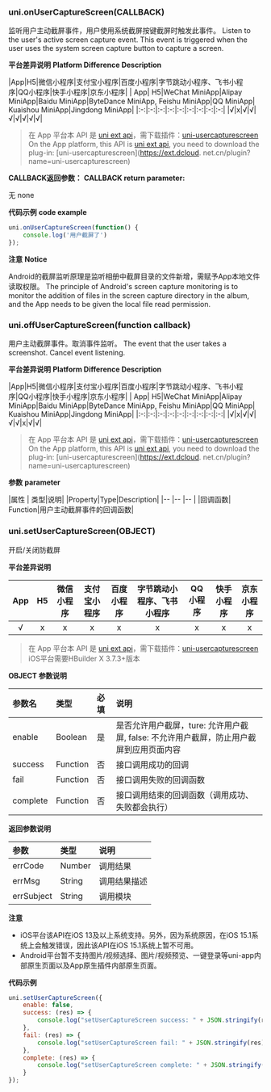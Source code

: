 ### uni.onUserCaptureScreen(CALLBACK)

监听用户主动截屏事件，用户使用系统截屏按键截屏时触发此事件。
Listen to the user's active screen capture event. This event is triggered when the user uses the system screen capture button to capture a screen.
 
**平台差异说明**
**Platform Difference Description**

|App|H5|微信小程序|支付宝小程序|百度小程序|字节跳动小程序、飞书小程序|QQ小程序|快手小程序|京东小程序|
| App| H5|WeChat MiniApp|Alipay MiniApp|Baidu MiniApp|ByteDance MiniApp, Feishu MiniApp|QQ MiniApp| Kuaishou MiniApp|Jingdong MiniApp|
|:-:|:-:|:-:|:-:|:-:|:-:|:-:|:-:|:-:|
|√|x|√|√|√|√|√|√|√|

> 在 App 平台本 API 是 [uni ext api](https://uniapp.dcloud.net.cn/api/extapi.html)，需下载插件：[uni-usercapturescreen](https://ext.dcloud.net.cn/plugin?name=uni-usercapturescreen)
> On the App platform, this API is [uni ext api](https://uniapp.dcloud.net.cn/api/extapi.html), you need to download the plug-in: [uni-usercapturescreen](https://ext.dcloud. net.cn/plugin?name=uni-usercapturescreen)

**CALLBACK返回参数：**
**CALLBACK return parameter:**

无
none

**代码示例**
**code example**

```javascript
uni.onUserCaptureScreen(function() {
    console.log('用户截屏了')
});
```

**注意**
**Notice**

Android的截屏监听原理是监听相册中截屏目录的文件新增，需赋予App本地文件读取权限。
The principle of Android's screen capture monitoring is to monitor the addition of files in the screen capture directory in the album, and the App needs to be given the local file read permission.

### uni.offUserCaptureScreen(function callback)

用户主动截屏事件。取消事件监听。
The event that the user takes a screenshot. Cancel event listening.


**平台差异说明**
**Platform Difference Description**

|App|H5|微信小程序|支付宝小程序|百度小程序|字节跳动小程序、飞书小程序|QQ小程序|快手小程序|京东小程序|
| App| H5|WeChat MiniApp|Alipay MiniApp|Baidu MiniApp|ByteDance MiniApp, Feishu MiniApp|QQ MiniApp| Kuaishou MiniApp|Jingdong MiniApp|
|:-:|:-:|:-:|:-:|:-:|:-:|:-:|:-:|:-:|
|√|x|√|√|√|√|x|√|√|

> 在 App 平台本 API 是 [uni ext api](https://uniapp.dcloud.net.cn/api/extapi.html)，需下载插件：[uni-usercapturescreen](https://ext.dcloud.net.cn/plugin?name=uni-usercapturescreen)
> On the App platform, this API is [uni ext api](https://uniapp.dcloud.net.cn/api/extapi.html), you need to download the plug-in: [uni-usercapturescreen](https://ext.dcloud. net.cn/plugin?name=uni-usercapturescreen)

**参数**
**parameter**

|属性	|	类型|说明|
|Property|Type|Description|
|--	|--	|--	|
|回调函数|	Function|用户主动截屏事件的回调函数|


### uni.setUserCaptureScreen(OBJECT)

开启/关闭防截屏


**平台差异说明**

|App|H5|微信小程序|支付宝小程序|百度小程序|字节跳动小程序、飞书小程序|QQ小程序|快手小程序|京东小程序|
|:-:|:-:|:-:|:-:|:-:|:-:|:-:|:-:|:-:|
|√|x|x|x|x|x|x|x|x|

> 在 App 平台本 API 是 [uni ext api](https://uniapp.dcloud.net.cn/api/extapi.html)，需下载插件：[uni-usercapturescreen](https://ext.dcloud.net.cn/plugin?name=uni-usercapturescreen)
> iOS平台需要HBuilder X 3.7.3+版本

**OBJECT 参数说明**

|参数名|类型|必填|说明|
|:-|:-|:-|:-|
|enable|Boolean|是|是否允许用户截屏，ture: 允许用户截屏, false: 不允许用户截屏，防止用户截屏到应用页面内容|
|success|Function|否|接口调用成功的回调|
|fail|Function|否|接口调用失败的回调函数|
|complete|Function|否|接口调用结束的回调函数（调用成功、失败都会执行）|

**返回参数说明**

|参数|类型|说明|
|:-|:-|:-|
|errCode|Number|调用结果|
|errMsg|String|调用结果描述|
|errSubject|String|调用模块|

**注意**

+ iOS平台该API在iOS 13及以上系统支持。另外，因为系统原因，在iOS 15.1系统上会触发错误，因此该API在iOS 15.1系统上暂不可用。
+ Android平台暂不支持图片/视频选择、图片/视频预览、一键登录等uni-app内部原生页面以及App原生插件内部原生页面。


**代码示例**

```javascript
uni.setUserCaptureScreen({
    enable: false,
    success: (res) => {
        console.log("setUserCaptureScreen success: " + JSON.stringify(res));
    },
    fail: (res) => {
        console.log("setUserCaptureScreen fail: " + JSON.stringify(res));
    },
    complete: (res) => {
        console.log("setUserCaptureScreen complete: " + JSON.stringify(res));
    }
});
```

